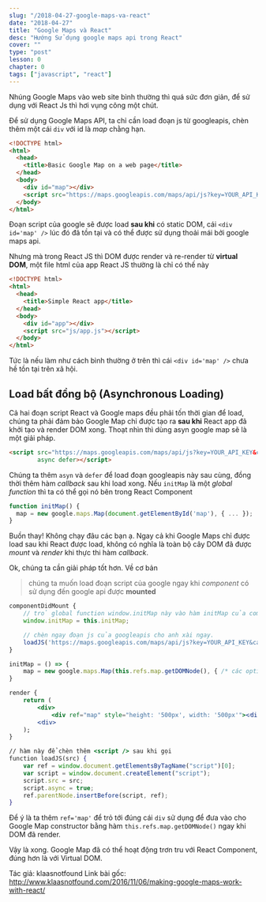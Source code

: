 ```yaml
---
slug: "/2018-04-27-google-maps-va-react"
date: "2018-04-27"
title: "Google Maps và React"
desc: "Hướng Sử dụng google maps api trong React"
cover: ""
type: "post"
lesson: 0
chapter: 0
tags: ["javascript", "react"]
---
```


Nhúng Google Maps vào web site bình thường thì quá sức đơn giản, để sử dụng với React Js thì hơi vụng công một chút.

Để sử dụng Google Maps API, ta chỉ cần load đoạn js từ googleapis, chèn thêm một cái `div` với id là *map* chằng hạn.

```html
<!DOCTYPE html>
<html>
  <head>
    <title>Basic Google Map on a web page</title>
  </head>
  <body>
    <div id="map"></div>
    <script src="https://maps.googleapis.com/maps/api/js?key=YOUR_API_KEY&"></script>
  </body>
</html>

```

Đoạn script của google sẽ được load **sau khi** có static DOM, cái `<div id='map' />` lúc đó đã tồn tại và có thể được sử dụng thoải mái bởi google maps api.

Nhưng mà trong React JS thì DOM được render và re-render từ **virtual DOM**, một file html của app React JS thường là chỉ có thế này

```html
<!DOCTYPE html>
<html>
  <head>
    <title>Simple React app</title>
  </head>
  <body>
    <div id="app"></div>
    <script src="js/app.js"></script>
  </body>
</html>
```

Tức là nếu làm như cách bình thường ở trên thì cái `<div id='map' />` chưa hề tồn tại trên xã hội.

## Load bất đồng bộ (Asynchronous Loading)

Cả hai đoạn script React và Google maps đều phải tốn thời gian để load, chúng ta phải đảm bảo Google Map chỉ được tạo ra **sau khi** React app đã khởi tạo và render DOM xong. Thoạt nhìn thì dùng asyn google map sẽ là một giải pháp.

```html
<script src="https://maps.googleapis.com/maps/api/js?key=YOUR_API_KEY&callback=initMap"
        async defer></script>
```

Chúng ta thêm `asyn` và `defer` để load đoạn googleapis này sau cùng, đồng thời thêm hàm *callback* sau khi load xong. Nếu `initMap` là một *global function* thì ta có thể gọi nó bên trong React Component

```jsx
function initMap() {
  map = new google.maps.Map(document.getElementById('map'), { ... });
}
```

Buồn thay! Không chạy đâu các bạn ạ. Ngay cả khi Google Maps chỉ được load sau khi React được load, không có nghĩa là toàn bộ cây DOM đã được *mount* và *render* khi thực thi hàm *callback*.

Ok, chúng ta cần giải pháp tốt hơn. Về cơ bản 

> chúng ta muốn load đoạn script của google ngay khi *component* có sử dụng đến google api được **mounted**


```jsx
componentDidMount {
    // trỏ global function window.initMap này vào hàm initMap của component để thằng google có thể  gọi trong hàm callback
    window.initMap = this.initMap;

    // chèn ngay đoạn js của googleapis cho anh xài ngay.
    loadJS('https://maps.googleapis.com/maps/api/js?key=YOUR_API_KEY&callback=initMap')
}

initMap = () => {
    map = new google.maps.Map(this.refs.map.getDOMNode(), { /* các options khác*/});
}

render {
    return (
        <div>
            <div ref="map" style="height: '500px', width: '500px'"><⁄div>
        <⁄div>
    );
}

// hàm này để chèn thêm <script /> sau khi gọi
function loadJS(src) {
    var ref = window.document.getElementsByTagName("script")[0];
    var script = window.document.createElement("script");
    script.src = src;
    script.async = true;
    ref.parentNode.insertBefore(script, ref);
}
```

Để ý là ta thêm `ref='map'` để trỏ tới đúng cái `div` sử dụng để đưa vào cho Google Map constructor bằng hàm `this.refs.map.getDOMNode()` ngay khi DOM đã render.

Vậy là xong. Google Map đã có thể hoạt động trơn tru với React Component, đúng hơn là với Virtual DOM.

Tác giả: klaasnotfound
Link bài gốc: http://www.klaasnotfound.com/2016/11/06/making-google-maps-work-with-react/